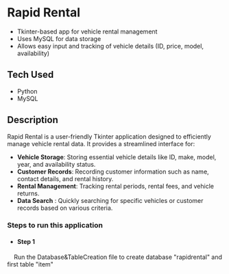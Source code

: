 # Rapid Rental
- Tkinter-based app for vehicle rental management
- Uses MySQL for data storage
- Allows easy input and tracking of vehicle details (ID, price, model, availability)

## Tech Used
 - Python
 - MySQL 

## Description
Rapid Rental is a user-friendly Tkinter application designed to efficiently manage vehicle rental data. It provides a streamlined interface for:

- **Vehicle Storage**: Storing essential vehicle details like ID, make, model, year, and availability status.
- **Customer Records**: Recording customer information such as name, contact details, and rental history.
- **Rental Management**: Tracking rental periods, rental fees, and vehicle returns.
- **Data Search** : Quickly searching for specific vehicles or customer records based on various criteria.

### Steps to run this application 
- #### Step 1
&nbsp;&nbsp;&nbsp;&nbsp;Run the Database&TableCreation file to create database "rapidrental" and first table "item"